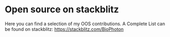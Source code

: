 # Open source on stackblitz

Here you can find a selection of my OOS contributions.
A Complete List can be found on stackblitz: https://stackblitz.com/BioPhoton

